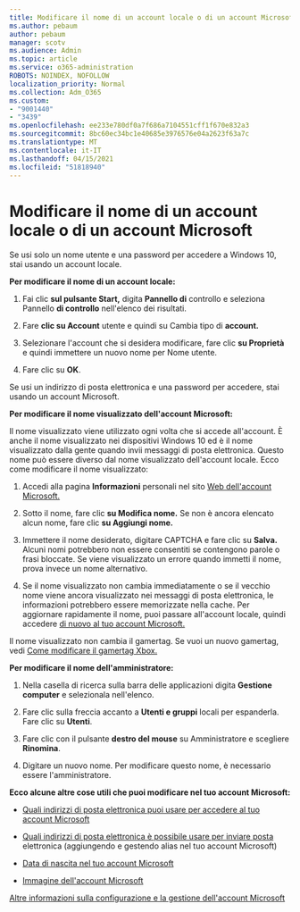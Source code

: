 ```yaml
---
title: Modificare il nome di un account locale o di un account Microsoft
ms.author: pebaum
author: pebaum
manager: scotv
ms.audience: Admin
ms.topic: article
ms.service: o365-administration
ROBOTS: NOINDEX, NOFOLLOW
localization_priority: Normal
ms.collection: Adm_O365
ms.custom:
- "9001440"
- "3439"
ms.openlocfilehash: ee233e780df0a7f686a7104551cff1f670e832a3
ms.sourcegitcommit: 8bc60ec34bc1e40685e3976576e04a2623f63a7c
ms.translationtype: MT
ms.contentlocale: it-IT
ms.lasthandoff: 04/15/2021
ms.locfileid: "51818940"
---
```

# <a name="change-the-name-of-a-local-account-or-a-microsoft-account"></a>Modificare il nome di un account locale o di un account Microsoft

Se usi solo un nome utente e una password per accedere a Windows 10, stai usando un account locale. 

**Per modificare il nome di un account locale:**

1. Fai clic **sul pulsante Start,** digita **Pannello di** controllo e seleziona Pannello **di controllo** nell'elenco dei risultati.

2. Fare **clic su Account** utente e quindi su Cambia tipo di **account.**

3. Selezionare l'account che si desidera modificare, fare clic **su Proprietà** e quindi immettere un nuovo nome per Nome utente.

4. Fare clic su **OK**.

Se usi un indirizzo di posta elettronica e una password per accedere, stai usando un account Microsoft.

**Per modificare il nome visualizzato dell'account Microsoft:**

Il nome visualizzato viene utilizzato ogni volta che si accede all'account. È anche il nome visualizzato nei dispositivi Windows 10 ed è il nome visualizzato dalla gente quando invii messaggi di posta elettronica. Questo nome può essere diverso dal nome visualizzato dell'account locale. Ecco come modificare il nome visualizzato:

1. Accedi alla pagina **Informazioni** personali nel sito [Web dell'account Microsoft.](https://account.microsoft.com/)

2. Sotto il nome, fare clic **su Modifica nome.** Se non è ancora elencato alcun nome, fare clic **su Aggiungi nome.** 

3. Immettere il nome desiderato, digitare CAPTCHA e fare clic su **Salva.** Alcuni nomi potrebbero non essere consentiti se contengono parole o frasi bloccate. Se viene visualizzato un errore quando immetti il nome, prova invece un nome alternativo.

4. Se il nome visualizzato non cambia immediatamente o se il vecchio nome viene ancora visualizzato nei messaggi di posta elettronica, le informazioni potrebbero essere memorizzate nella cache. Per aggiornare rapidamente il nome, puoi passare all'account locale, quindi accedere [di nuovo al tuo account Microsoft.](https://account.microsoft.com/)

Il nome visualizzato non cambia il gamertag. Se vuoi un nuovo gamertag, vedi [Come modificare il gamertag Xbox.](https://support.xbox.com/id-ID/account-management/change-xbox-live-gamertag)

**Per modificare il nome dell'amministratore:**

1. Nella casella di ricerca sulla barra delle applicazioni digita **Gestione computer** e selezionala nell'elenco.

2. Fare clic sulla freccia accanto a **Utenti e gruppi** locali per espanderla. Fare clic su **Utenti**.

3. Fare clic con il pulsante **destro del mouse** su Amministratore e scegliere **Rinomina**.

4. Digitare un nuovo nome. Per modificare questo nome, è necessario essere l'amministratore.

**Ecco alcune altre cose utili che puoi modificare nel tuo account Microsoft:**

- [Quali indirizzi di posta elettronica puoi usare per accedere al tuo account Microsoft](https://support.microsoft.com/help/4026162)

- [Quali indirizzi di posta elettronica è possibile usare per inviare posta](https://support.microsoft.com/help/12407) elettronica (aggiungendo e gestendo alias nel tuo account Microsoft)

- [Data di nascita nel tuo account Microsoft](https://support.microsoft.com/help/12411)

- [Immagine dell'account Microsoft](https://support.microsoft.com/help/4026790)

[Altre informazioni sulla configurazione e la gestione dell'account Microsoft](https://support.microsoft.com/hub/4294457/microsoft-account-help#manage-account)